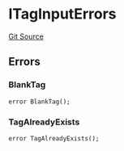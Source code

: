 # ITagInputErrors
[Git Source](https://github.com/thrackle-io/tron/blob/1a1d6b2809bc510780a53bad6853fa1ef1652aab/src/common/IErrors.sol)


## Errors
### BlankTag

```solidity
error BlankTag();
```

### TagAlreadyExists

```solidity
error TagAlreadyExists();
```

